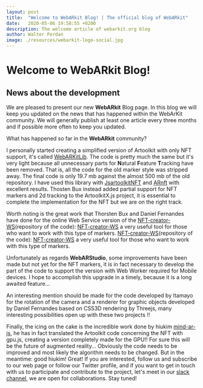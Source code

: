 ```yaml
---
layout: post
title:  "Welcome to WebARkit Blog! | The official blog of WebARkit"
date:   2020-05-06 19:58:55 +0200
description: The welcome article of webarkit.org blog
author: Walter Perdan
image: ./resources/webarkit-logo-social.jpg
---
```

# Welcome to WebARkit Blog!
## News about the development

We are pleased to present our new **WebARkit** Blog page. In this blog we will keep you updated on the news that has happened within the WebArKit community. We will generally publish at least one article every three months and if possible more often to keep you updated.

What has happened so far in the **WebARkit** community?

I personally started creating a simplified version of Artoolkit with only NFT support, it's called [WebARKitLib](https://github.com/webarkit/WebARKitLib). The code is pretty much the same but it's very light because all unnecessary parts for **N**atural **F**eature **T**racking have been removed. That is, all the code for the old marker style was stripped away. The final code is only 19.7 mb against the almost 500 mb of the old repository. I have used this library with [JsartoolkitNFT](https://github.com/webarkit/jsartoolkitNFT) and [ARnft](https://github.com/webarkit/ARnft) with excellent results.
Thosten Bux instead added partial support for NFT markers and 2d tracking to the ArtoolkitX.js project, it is essential to complete the implementation for the NFT but we are on the right track.

Worth noting is the great work that Thorsten Bux and Daniel Fernandes have done for the online Web Service version of the [NFT-creator-WS](https://github.com/webarkit/NFT-Creator-WS)(repository of the code): [NFT-creator-WS](http://nftcreator.tripod-digital.co.nz/) a very useful tool for those who want to work with this type of markers.
[NFT-creator-WS](https://github.com/webarkit/NFT-Creator-WS)(repository of the code): [NFT-creator-WS](http://nftcreator.tripod-digital.co.nz/)  a very useful tool for those who want to work with this type of markers.

Unfortunately as regards **WebARStudio**, some improvements have been made but not yet for the NFT markers, it is in fact necessary to develop the part of the code to support the version with Web Worker required for Mobile devices. I hope to accomplish this upgrade in a timely, because it is a long awaited feature…

An interesting mention should be made for the code developed by Itamayo for the rotation of the camera and a renderer for graphic objects developed by Daniel Fernandes based on CSS3D rendering by Threejs, many interesting possibilities open up with these two projects !!

Finally, the icing on the cake is the incredible work done by hiukim [mind-ar-js](https://github.com/webarkit/mind-ar-js), he has in fact translated the Artoolkit code concerning the NFT with gpu.js, creating a version completely made for the GPU!! For sure this will be the future of augmented reality... Obviously the code needs to be improved and most likely the algorithm needs to be changed. But in the meantime: good hiukim! Great!
If you are interested, follow us and subscribe to our web page or follow our Twitter profile, and if you want to get in touch with us to participate and contribute to the project, let's meet in our [slack channel](https://join.slack.com/t/webarkit/shared_invite/zt-ecq9duuo-hNBNqXVfp6DRDU_5QwI~XA), we are open for collaborations.
Stay tuned!
